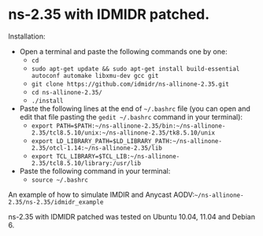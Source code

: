 # ns-2.35 with IDMIDR patched.
Installation:
* Open a terminal and paste the following commands one by one:
  - `cd`
  - `sudo apt-get update && sudo apt-get install build-essential autoconf automake libxmu-dev gcc git`
  - `git clone https://github.com/idmidr/ns-allinone-2.35.git`
  - `cd ns-allinone-2.35/`
  - `./install`
* Paste the following lines at the end of `~/.bashrc` file (you can open and edit that file pasting the `gedit ~/.bashrc` command in your terminal):
  - `export PATH=$PATH:~/ns-allinone-2.35/bin:~/ns-allinone-2.35/tcl8.5.10/unix:~/ns-allinone-2.35/tk8.5.10/unix`
  - `export LD_LIBRARY_PATH=$LD_LIBRARY_PATH:~/ns-allinone-2.35/otcl-1.14:~/ns-allinone-2.35/lib`
  - `export TCL_LIBRARY=$TCL_LIB:~/ns-allinone-2.35/tcl8.5.10/library:/usr/lib`
* Paste the following command in your terminal:
  - `source ~/.bashrc`

An example of how to simulate IMDIR and Anycast AODV:`~/ns-allinone-2.35/ns-2.35/idmidr_example`

ns-2.35 with IDMIDR patched was tested on Ubuntu 10.04, 11.04 and Debian 6.

